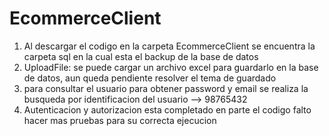 # EcommerceClient
1. Al descargar el codigo en la carpeta EcommerceClient se encuentra la carpeta sql en la cual esta el backup de la base de datos
2. UploadFile: se puede cargar un archivo excel para guardarlo en la base de datos, aun queda pendiente resolver el tema de guardado
3. para consultar el usuario para obtener password y email se realiza la busqueda por identificacion del usuario --> 98765432
4. Autenticacion y autorizacion esta completado en parte el codigo falto hacer mas pruebas para su correcta ejecucion
